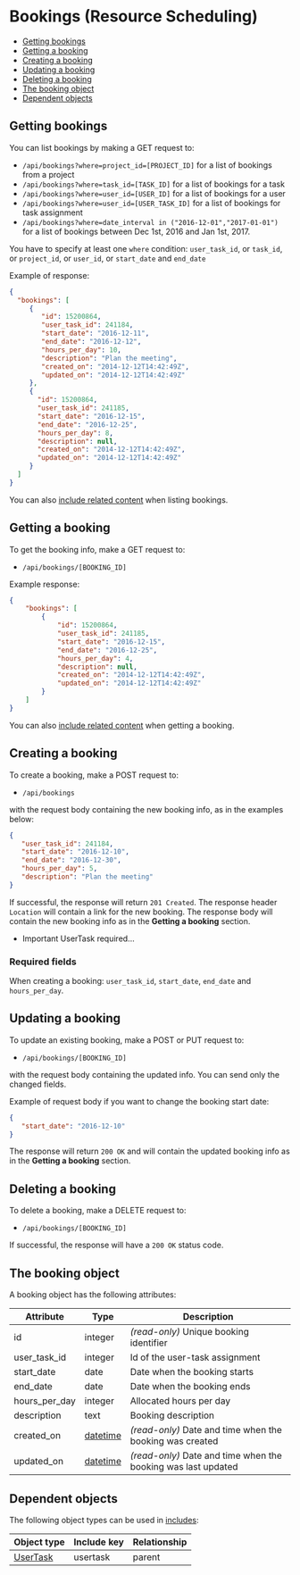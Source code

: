 # Bookings (Resource Scheduling)

* [Getting bookings](#list)
* [Getting a booking](#get)
* [Creating a booking](#create)
* [Updating a booking](#update)
* [Deleting a booking](#delete)
* [The booking object](#object)
* [Dependent objects](#dependencies)

<a name="list"></a>

## Getting bookings

You can list bookings by making a GET request to:

* `/api/bookings?where=project_id=[PROJECT_ID]` for a list of bookings from a project 
* `/api/bookings?where=task_id=[TASK_ID]` for a list of bookings for a task 
* `/api/bookings?where=user_id=[USER_ID]` for a list of bookings for a user 
* `/api/bookings?where=user_id=[USER_TASK_ID]` for a list of bookings for task assignment
* `/api/bookings?where=date_interval in ("2016-12-01","2017-01-01")` for a list of bookings between Dec 1st, 2016 and Jan 1st, 2017.

You have to specify at least one `where` condition: `user_task_id`, or `task_id`, or `project_id`, or `user_id`, or `start_date` and `end_date`
 
Example of response:

```json
{
  "bookings": [
     {
        "id": 15200864,
        "user_task_id": 241184,
        "start_date": "2016-12-11",
        "end_date": "2016-12-12",
        "hours_per_day": 10,
        "description": "Plan the meeting",
        "created_on": "2014-12-12T14:42:49Z",
        "updated_on": "2014-12-12T14:42:49Z"
     },
     {
       "id": 15200864,
	   "user_task_id": 241185,
	   "start_date": "2016-12-15",
	   "end_date": "2016-12-25",
	   "hours_per_day": 8,
	   "description": null,
	   "created_on": "2014-12-12T14:42:49Z",
	   "updated_on": "2014-12-12T14:42:49Z"
     }
  ]
}
```

You can also [include related content](includes.md) when listing bookings.

<a name="get"></a>
## Getting a booking

To get the booking info, make a GET request to:

* `/api/bookings/[BOOKING_ID]`

Example response:

```json
{
	"bookings": [
		{
			"id": 15200864,
			"user_task_id": 241185,
			"start_date": "2016-12-15",
			"end_date": "2016-12-25",
			"hours_per_day": 4,
			"description": null,
			"created_on": "2014-12-12T14:42:49Z",
			"updated_on": "2014-12-12T14:42:49Z"
		}
	]
}
```

You can also [include related content](includes.md) when getting a booking.

<a name="create"></a>
## Creating a booking

To create a booking, make a POST request to:

* `/api/bookings`

with the request body containing the new booking info, as in the examples below:

```json
{
   "user_task_id": 241184,
   "start_date": "2016-12-10",
   "end_date": "2016-12-30",
   "hours_per_day": 5,
   "description": "Plan the meeting"
}
```

If successful, the response will return `201 Created`. The response header `Location` will contain a link for the new booking. The response body will contain the new booking info as in the **Getting a booking** section.

* Important
UserTask required...

### Required fields

When creating a booking: `user_task_id`, `start_date`, `end_date` and `hours_per_day`.

<a name="update"></a>
## Updating a booking

To update an existing booking, make a POST or PUT request to:

* `/api/bookings/[BOOKING_ID]`

with the request body containing the updated info. You can send only the changed fields.

Example of request body if you want to change the booking start date:

```json
{
   "start_date": "2016-12-10"
}
```

The response will return `200 OK` and will contain the updated booking info as in the **Getting a booking** section.

<a name="delete"></a>
## Deleting a booking

To delete a booking, make a DELETE request to:

* `/api/bookings/[BOOKING_ID]`

If successful, the response will have a `200 OK` status code.

<a name="object"></a>
## The booking object

A booking object has the following attributes:

Attribute|Type|Description
---------|----|-----------
id | integer | _(read-only)_ Unique booking identifier
user_task_id | integer | Id of the user-task assignment
start_date | date | Date when the booking starts
end_date | date | Date when the booking ends
hours_per_day | integer | Allocated hours per day
description | text | Booking description
created_on | [datetime](datetime.md) | _(read-only)_ Date and time when the booking was created
updated_on | [datetime](datetime.md) | _(read-only)_ Date and time when the booking was last updated

<a name="dependencies"></a>
## Dependent objects

The following object types can be used in [includes](includes.md):

Object type|Include key|Relationship
-----------|-----------|----
[UserTask](users_tasks.md) | usertask | parent
